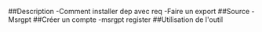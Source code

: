 ##Description
 -Comment installer dep avec req
 -Faire un export
##Source 
 -Msrgpt
 ##Créer un compte
   -msrgpt register
 ##Utilisation de l'outil
 

